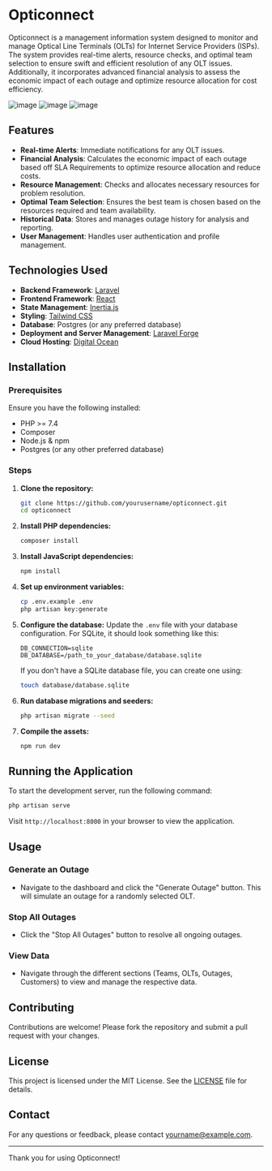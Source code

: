 # Opticonnect

Opticonnect is a management information system designed to monitor and manage Optical Line Terminals (OLTs) for Internet Service Providers (ISPs). The system provides real-time alerts, resource checks, and optimal team selection to ensure swift and efficient resolution of any OLT issues. Additionally, it incorporates advanced financial analysis to assess the economic impact of each outage and optimize resource allocation for cost efficiency.

![image](https://github.com/user-attachments/assets/2dbce59e-808c-4e43-a4f6-1aadddddcd7b) ![image](https://github.com/user-attachments/assets/a2678274-8e47-4e00-9878-4516900d25a1) ![image](https://github.com/user-attachments/assets/1e91139c-04f4-494e-b572-b7f94e317404)


## Features

- **Real-time Alerts**: Immediate notifications for any OLT issues.
- **Financial Analysis**: Calculates the economic impact of each outage based off SLA Requirements to optimize resource allocation and reduce costs.
- **Resource Management**: Checks and allocates necessary resources for problem resolution.
- **Optimal Team Selection**: Ensures the best team is chosen based on the resources required and team availability.
- **Historical Data**: Stores and manages outage history for analysis and reporting.
- **User Management**: Handles user authentication and profile management.
  


## Technologies Used

- **Backend Framework**: [Laravel](https://laravel.com/)
- **Frontend Framework**: [React](https://reactjs.org/)
- **State Management**: [Inertia.js](https://inertiajs.com/)
- **Styling**: [Tailwind CSS](https://tailwindcss.com/)
- **Database**: Postgres (or any preferred database)
- **Deployment and Server Management**: [Laravel Forge](https://forge.laravel.com/)
- **Cloud Hosting**: [Digital Ocean](https://www.digitalocean.com/)

## Installation

### Prerequisites

Ensure you have the following installed:
- PHP >= 7.4
- Composer
- Node.js & npm
- Postgres (or any other preferred database)

### Steps

1. **Clone the repository:**
   ```bash
   git clone https://github.com/yourusername/opticonnect.git
   cd opticonnect
   ```

2. **Install PHP dependencies:**
   ```bash
   composer install
   ```

3. **Install JavaScript dependencies:**
   ```bash
   npm install
   ```

4. **Set up environment variables:**
   ```bash
   cp .env.example .env
   php artisan key:generate
   ```

5. **Configure the database:**
   Update the `.env` file with your database configuration. For SQLite, it should look something like this:
   ```
   DB_CONNECTION=sqlite
   DB_DATABASE=/path_to_your_database/database.sqlite
   ```

   If you don't have a SQLite database file, you can create one using:
   ```bash
   touch database/database.sqlite
   ```

6. **Run database migrations and seeders:**
   ```bash
   php artisan migrate --seed
   ```

7. **Compile the assets:**
   ```bash
   npm run dev
   ```

## Running the Application

To start the development server, run the following command:
```bash
php artisan serve
```

Visit `http://localhost:8000` in your browser to view the application.

## Usage

### Generate an Outage

- Navigate to the dashboard and click the "Generate Outage" button. This will simulate an outage for a randomly selected OLT.

### Stop All Outages

- Click the "Stop All Outages" button to resolve all ongoing outages.

### View Data

- Navigate through the different sections (Teams, OLTs, Outages, Customers) to view and manage the respective data.

## Contributing

Contributions are welcome! Please fork the repository and submit a pull request with your changes.

## License

This project is licensed under the MIT License. See the [LICENSE](LICENSE) file for details.

## Contact

For any questions or feedback, please contact [yourname@example.com](mailto:yourname@example.com).

---

Thank you for using Opticonnect!

